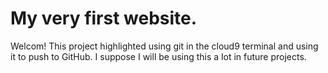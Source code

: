 # My very first website.

Welcom! This project highlighted using git in the cloud9 terminal and using it to push to GitHub. 
I suppose I will be using this a lot in future projects.


